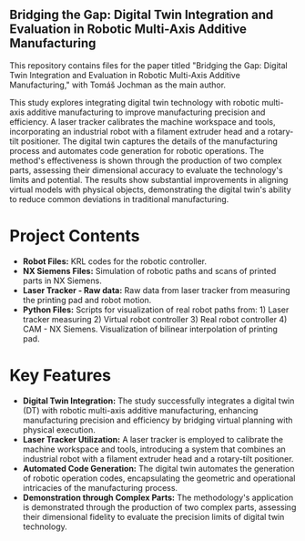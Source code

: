 ## Bridging the Gap: Digital Twin Integration and Evaluation in Robotic Multi-Axis Additive Manufacturing ##

This repository contains files for the paper titled "Bridging the Gap: Digital Twin Integration and Evaluation in Robotic Multi-Axis Additive Manufacturing," with Tomáš Jochman as the main author.


This study explores integrating digital twin technology with robotic multi-axis additive manufacturing to improve manufacturing precision and efficiency. A laser tracker calibrates the machine workspace and tools, incorporating an industrial robot with a filament extruder head and a rotary-tilt positioner. The digital twin captures the details of the manufacturing process and automates code generation for robotic operations. The method's effectiveness is shown through the production of two complex parts, assessing their dimensional accuracy to evaluate the technology's limits and potential. The results show substantial improvements in aligning virtual models with physical objects, demonstrating the digital twin's ability to reduce common deviations in traditional manufacturing.

# Project Contents

- **Robot Files:** KRL codes for the robotic controller.
- **NX Siemens Files:** Simulation of robotic paths and scans of printed parts in NX Siemens.
- **Laser Tracker - Raw data:** Raw data from laser tracker from measuring the printing pad and robot motion. 
- **Python Files:** Scripts for visualization of real robot paths from: 1) Laser tracker measuring 2) Virtual robot controller 3) Real robot controller 4) CAM - NX Siemens. Visualization of bilinear interpolation of printing pad.


# Key Features

- **Digital Twin Integration:** The study successfully integrates a digital twin (DT) with robotic multi-axis additive manufacturing, enhancing manufacturing precision and efficiency by bridging virtual planning with physical execution.
- **Laser Tracker Utilization:** A laser tracker is employed to calibrate the machine workspace and tools, introducing a system that combines an industrial robot with a filament extruder head and a rotary-tilt positioner.
- **Automated Code Generation:** The digital twin automates the generation of robotic operation codes, encapsulating the geometric and operational intricacies of the manufacturing process.
- **Demonstration through Complex Parts:** The methodology's application is demonstrated through the production of two complex parts, assessing their dimensional fidelity to evaluate the precision limits of digital twin technology.
